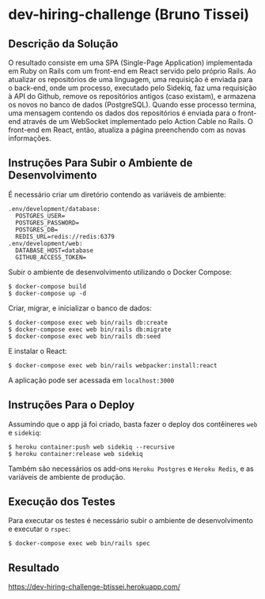 # dev-hiring-challenge (Bruno Tissei)

## Descrição da Solução

O resultado consiste em uma SPA (Single-Page Application) implementada em Ruby on Rails com um front-end em React servido pelo próprio Rails. Ao atualizar os repositórios de uma linguagem, uma requisição é enviada para o back-end, onde um processo, executado pelo Sidekiq, faz uma requisição à API do Github, remove os repositórios antigos (caso existam), e armazena os novos no banco de dados (PostgreSQL). Quando esse processo termina, uma mensagem contendo os dados dos repositórios é enviada para o front-end através de um WebSocket implementado pelo Action Cable no Rails. O front-end em React, então, atualiza a página preenchendo com as novas informações.

## Instruções Para Subir o Ambiente de Desenvolvimento

É necessário criar um diretório contendo as variáveis de ambiente:  
```
.env/development/database:
  POSTGRES_USER=  
  POSTGRES_PASSWORD=  
  POSTGRES_DB=  
  REDIS_URL=redis://redis:6379
.env/development/web:
  DATABASE_HOST=database
  GITHUB_ACCESS_TOKEN=
```

Subir o ambiente de desenvolvimento utilizando o Docker Compose:
```
$ docker-compose build
$ docker-compose up -d
```

Criar, migrar, e inicializar o banco de dados:
```
$ docker-compose exec web bin/rails db:create
$ docker-compose exec web bin/rails db:migrate
$ docker-compose exec web bin/rails db:seed
```

E instalar o React:
```
$ docker-compose exec web bin/rails webpacker:install:react
```

A aplicação pode ser acessada em `localhost:3000`

## Instruções Para o Deploy

Assumindo que o app já foi criado, basta fazer o deploy dos contêineres `web` e `sidekiq`:
```
$ heroku container:push web sidekiq --recursive
$ heroku container:release web sidekiq
```
Também são necessários os add-ons `Heroku Postgres` e `Heroku Redis`, e as variáveis de ambiente de produção.

## Execução dos Testes

Para executar os testes é necessário subir o ambiente de desenvolvimento e executar o `rspec`:
```
$ docker-compose exec web bin/rails spec
```

## Resultado

https://dev-hiring-challenge-btissei.herokuapp.com/